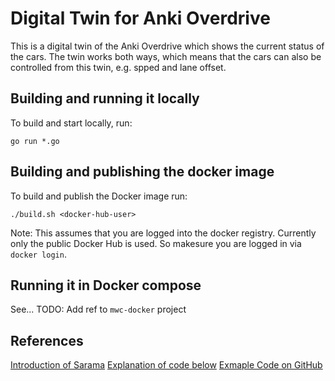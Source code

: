 # Digital Twin for Anki Overdrive
This is a digital twin of the Anki Overdrive which shows the current status of the cars. 
The twin works both ways, which means that the cars can also be controlled from this twin,
e.g. spped and lane offset.

## Building and running it locally
To build and start locally, run:
```
go run *.go
```

## Building and publishing the docker image
To build and publish the Docker image run:
```
./build.sh <docker-hub-user>
```
Note: This assumes that you are logged into the docker registry. Currently only the public Docker Hub is used. So makesure you are logged in via `docker login`.

## Running it in Docker compose
See...
TODO: Add ref to `mwc-docker` project

## References
[Introduction of Sarama](https://medium.com/@Oskarr3/implementing-cqrs-using-kafka-and-sarama-library-in-golang-da7efa3b77fe)
[Explanation of code below](https://engineering.randrr.com/getting-started-with-kafka-using-go-5a89f8555009)
[Exmaple Code on GitHub](https://github.com/randrr/kafka-example)
